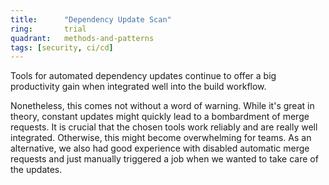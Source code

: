 ```yaml
---
title:      "Dependency Update Scan"
ring:       trial
quadrant:   methods-and-patterns
tags: [security, ci/cd]
---
```


Tools for automated dependency updates continue to offer a big productivity gain when integrated well into the build workflow.

Nonetheless, this comes not without a word of warning.
While it's great in theory, constant updates might quickly lead to a bombardment of merge requests.
It is crucial that the chosen tools work reliably and are really well integrated. Otherwise, this might become overwhelming for teams.
As an alternative, we also had good experience with disabled automatic merge requests and just manually triggered a job when we wanted to take care of the updates.

